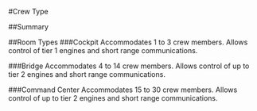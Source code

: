 #Crew Type

##Summary

##Room Types
###Cockpit
Accommodates 1 to 3 crew members.
Allows control of tier 1 engines and short range communications.

###Bridge
Accommodates 4 to 14 crew members.
Allows control of up to tier 2 engines and short range communications.

###Command Center
Accommodates 15 to 30 crew members.
Allows control of up to tier 2 engines and short range communications.

